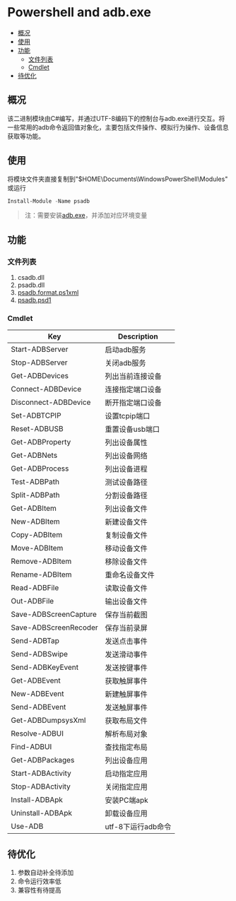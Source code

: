 ﻿# Powershell and adb.exe

<!-- vim-markdown-toc GFM -->
* [概况](#概况)
* [使用](#使用)
* [功能](#功能)
  * [文件列表](#文件列表)
  * [Cmdlet](#cmdlet)
* [待优化](#待优化)
<!-- vim-markdown-toc -->

## 概况

该二进制模块由C#编写，并通过UTF-8编码下的控制台与adb.exe进行交互。将一些常用的adb命令返回值对象化，主要包括文件操作、模拟行为操作、设备信息获取等功能。

## 使用

将模块文件夹直接复制到"$HOME\Documents\WindowsPowerShell\Modules"
或运行

```powershell
Install-Module -Name psadb
```

> 注：需要安装[adb.exe][1]，并添加对应环境变量

## 功能

### 文件列表

1. csadb.dll
2. psadb.dll
3. [psadb.format.ps1xml](./psadb/psadb.format.ps1xml)
4. [psadb.psd1](./psadb/psadb.psd1)

### Cmdlet

Key | Description
--- | -----------
Start-ADBServer       | 启动adb服务
Stop-ADBServer        | 关闭adb服务
Get-ADBDevices        | 列出当前连接设备
Connect-ADBDevice     | 连接指定端口设备
Disconnect-ADBDevice  | 断开指定端口设备
Set-ADBTCPIP          | 设置tcpip端口
Reset-ADBUSB          | 重置设备usb端口
Get-ADBProperty       | 列出设备属性
Get-ADBNets           | 列出设备网络
Get-ADBProcess        | 列出设备进程
Test-ADBPath          | 测试设备路径
Split-ADBPath         | 分割设备路径
Get-ADBItem           | 列出设备文件
New-ADBItem           | 新建设备文件
Copy-ADBItem          | 复制设备文件
Move-ADBItem          | 移动设备文件
Remove-ADBItem        | 移除设备文件
Rename-ADBItem        | 重命名设备文件
Read-ADBFile          | 读取设备文件
Out-ADBFile           | 输出设备文件
Save-ADBScreenCapture | 保存当前截图
Save-ADBScreenRecoder | 保存当前录屏
Send-ADBTap           | 发送点击事件
Send-ADBSwipe         | 发送滑动事件
Send-ADBKeyEvent      | 发送按键事件
Get-ADBEvent          | 获取触屏事件
New-ADBEvent          | 新建触屏事件
Send-ADBEvent         | 发送触屏事件
Get-ADBDumpsysXml     | 获取布局文件
Resolve-ADBUI         | 解析布局对象
Find-ADBUI            | 查找指定布局
Get-ADBPackages       | 列出设备应用
Start-ADBActivity     | 启动指定应用
Stop-ADBActivity      | 关闭指定应用
Install-ADBApk        | 安装PC端apk
Uninstall-ADBApk      | 卸载设备应用
Use-ADB               | utf-8下运行adb命令

## 待优化

1. 参数自动补全待添加
2. 命令运行效率低
3. 兼容性有待提高

[1]: https://developer.android.google.cn/studio/command-line/adb
